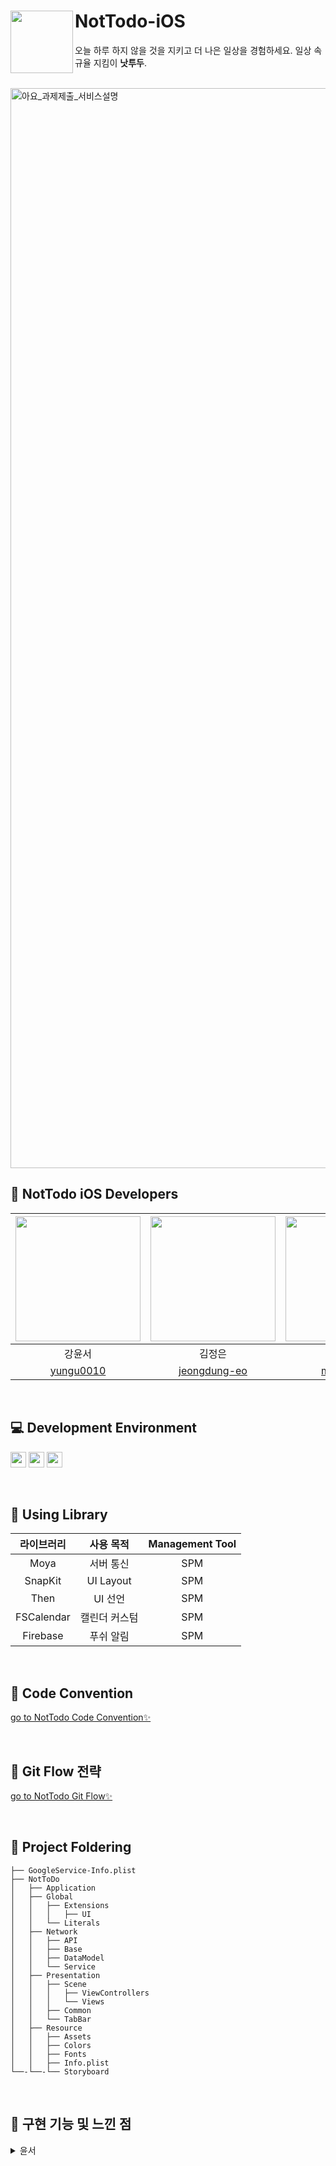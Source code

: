 # NotTodo-iOS <img src="https://user-images.githubusercontent.com/65678579/210546300-261c69ca-aa3a-406f-8fee-517c1f12e5c2.png" align=left width=100>
오늘 하루 하지 않을 것을 지키고 더 나은 일상을 경험하세요.
일상 속 규율 지킴이 **낫투두**.

<br>
<img width="1728" alt="아요_과제제출_서비스설명" src="https://user-images.githubusercontent.com/65678579/210533936-ead66a1a-910c-44f6-bb7b-8f94e130332d.png">


## 🫶 NotTodo iOS Developers

<img src="https://user-images.githubusercontent.com/65678579/210243739-e84cf9aa-2315-41b4-be82-df9d3e4cc614.png" width="200"> | <img src="https://user-images.githubusercontent.com/65678579/210243666-cc9c31b1-9b71-4bd4-a260-2a8a30b33550.png" width="200"> | <img src="https://user-images.githubusercontent.com/65678579/210243841-5cb7b6af-4f9d-4e5b-b37c-9034b367923b.png" width="200"> |
:---------:|:----------:|:---------:
강윤서 | 김정은 | 김민서 |
[yungu0010](https://github.com/yungu0010) | [jeongdung-eo](https://github.com/jeongdung-eo) | [minseo205](https://github.com/minseo205) |
<br>

## 💻 Development Environment

<img src ="https://img.shields.io/badge/Swift-5.5-orange?logo=swift" height="25"> <img src ="https://img.shields.io/badge/Xcode-14.2-blue?logo=xcode" height="25"> <img src ="https://img.shields.io/badge/iOS-15.0-white.svg" height="25">

<br>

## 📖 Using Library

라이브러리 | 사용 목적 | Management Tool
:---------:|:----------:|:---------:
Moya | 서버 통신 | SPM
SnapKit | UI Layout | SPM
Then | UI 선언 | SPM
FSCalendar | 캘린더 커스텀 | SPM
Firebase | 푸쉬 알림 | SPM

<br>

## 📌 Code Convention  
[go to NotTodo Code Convention✨](https://github.com/DO-NOTTO-DO/NotToDo-iOS/wiki/%E2%98%81%EF%B8%8F-Code-Convention)

<br>

## 📌 Git Flow 전략  
[go to NotTodo Git Flow✨](https://github.com/DO-NOTTO-DO/NotToDo-iOS/wiki/%F0%9F%8D%80-Git-Flow)

<br>

## 📌 Project Foldering 
```
├── GoogleService-Info.plist
├── NotToDo
│   ├── Application
│   ├── Global
│   │   ├── Extensions
│   │   │   ├── UI
│   │   └── Literals
│   ├── Network
│   │   ├── API
│   │   ├── Base
│   │   ├── DataModel
│   │   └── Service
│   ├── Presentation
│   │   ├── Scene
│   │   │   ├── ViewControllers
│   │   │   └── Views
│   │   ├── Common
│   │   └── TabBar
│   ├── Resource
│   │   ├── Assets
│   │   ├── Colors
│   │   ├── Fonts
│   │   ├── Info.plist
└──-└──-└── Storyboard
```
<br>

## 📌 구현 기능 및 느낀 점
<details>
<summary>윤서</summary>
<div markdown="1">

맡은 기능 및 뷰 

**초기세팅 및 탭 바 구현**: 탭 바 모양이 직선으로 깎여 있고 탭 사이 간격이 시스템 탭바와 달라 UIBezierPath와 함수를 구현하여 탭 바 커스텀을 진행했습니다.

**홈 뷰**: 컬렉션 뷰와 FSCalendar를 사용하여 뷰를 구현했습니다. dateFormatter로 현재 달력의 년, 월 정보를 전달하고 홈 뷰, 바텀 시트 뷰, 툴팁 간 데이터 전달을 구현했습니다.

**내 정보 뷰**: 로그인, 비로그인 상태로 enum에 따라 뷰를 재사용 했습니다. 앱잼 내에서는 토큰 값을 서버에서 받아와 실제 로그인 기능은 구현하지 않았습니다.

**온보딩 뷰**: 온보딩 뷰를 구현하였습니다. 홈 뷰로 넘어갈 때 RootViewController를 탭 바로 달아주었습니다.

**바텀 시트 및 재사용 컴포넌트**: 달력 바텀 시트와 디자인 시스템 버튼을 구현하였습니다. enum으로 재사용 가능하도록 처리했습니다.

어려웠던 부분과 극복 방안

홈 뷰 디자인:

홈 뷰 디자인을 구현하는 것이 가장 어려웠습니다. 처음에는 GUI와 그대로 구현하는 거만 생각하고 중첩이 3번 되는 구조로 뷰를 짰는데, 서버통신과 데이터 전달 과정에서 복잡함을 깨달았습니다. 아래 순서대로 뷰 구조를 뒤집었습니다.

1. 첫 번째 구조

![Untitled](https://s3-us-west-2.amazonaws.com/secure.notion-static.com/eeca49ce-6c0d-44f8-ad25-7905643e0af0/Untitled.png)

1. 두 번째 구조
    
    ![Untitled](https://s3-us-west-2.amazonaws.com/secure.notion-static.com/2b6bfe63-efb4-46fe-922d-f6a737f67ded/Untitled.png)
    
2. 세 번째 구조
    
    달력을 cell 0
    
    달력 위에 그래픽과 동기부여 메세지 부분을 section header
    
    낫투두 체크박스와 행동까지 모두 하나의 cell로
    
    즉 cell0을 제외하고 모두 같은 cell 사용
    

세 번째 방법이 중첩구조가 없어 데이터 전달과정에서 앞의 두 구조보다 훨씬 쉽게 서버통신을 할 수 있었습니다.

툴팁 띄우기

툴팁을 체크 박스 위치를 기준으로 잡는 것이 어려웠습니다. 셀에 있는 체크 박스를 기준으로 툴팁 컴포넌트의 위치를 잡아주고 clipsToBounds를 통해 셀 영역을 벗어나도 툴팁이 뜨도록 구현했습니다. 그리고 툴팁 컴포넌트 밖을 누르면 dismiss를 하도록 코드를 작성했는데, 셀 영역에 종속된 컴포넌트이기 때문에 셀 밖을 클릭하면 dismiss가 실행되지 않았습니다. 또한 툴팁이 떠 있는 상태에서 다른 체크박스를 클릭하게 되면 기존에 있었던 툴팁이 사라지지 않고 새로운 여러 개의 툴팁이 뜨는 문제가 발생했습니다.

따라서 배경이 clear이고 툴팁 하나를 가지고 있는 뷰 컨트롤러를 만들어서 체크 박스를 클릭 했을 때 crossDisolve 속성으로 present되도록 구현했습니다. 이때 present될 때 마다 셀의 체크박스를 기준으로 layout을 remake 해주었습니다. 스크롤 될 때 역시 제대로 된 cell 위치를 가져오기 위해 수식을 계산하는 과정에서 scrollView의 contentOffSet 개념에 대해 새로 공부하게 되었습니다.

![Untitled](https://s3-us-west-2.amazonaws.com/secure.notion-static.com/938c866c-0165-49dc-a1b0-7e2587712902/Untitled.png)

</div>
</details>
